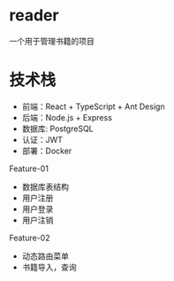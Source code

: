 # reader
一个用于管理书籍的项目

# 技术栈
- 前端：React + TypeScript + Ant Design
- 后端：Node.js + Express
- 数据库: PostgreSQL
- 认证：JWT
- 部署：Docker

Feature-01
- 数据库表结构
- 用户注册
- 用户登录
- 用户注销

Feature-02
 - 动态路由菜单
 - 书籍导入，查询
